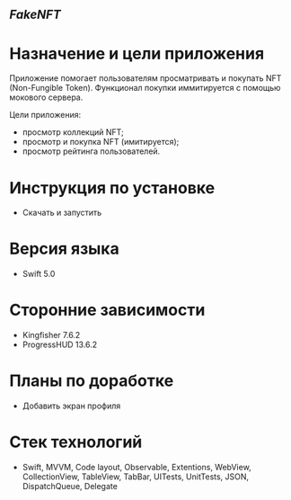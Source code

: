 ## *FakeNFT*
# Назначение и цели приложения

Приложение помогает пользователям просматривать и покупать NFT (Non-Fungible Token). Функционал покупки иммитируется с помощью мокового сервера.

Цели приложения:
- просмотр коллекций NFT;
- просмотр и покупка NFT (имитируется);
- просмотр рейтинга пользователей.

# Инструкция по установке
- Скачать и запустить

# Версия языка
- Swift 5.0

# Сторонние зависимости
- Kingfisher 7.6.2
- ProgressHUD 13.6.2

# Планы по доработке
- Добавить экран профиля

# Стек технологий
- Swift, MVVM, Code layout, Observable, Extentions, WebView, CollectionView, TableView, TabBar, UITests, UnitTests,
JSON, DispatchQueue, Delegate

